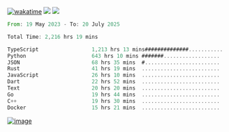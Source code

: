 [![wakatime](https://wakatime.com/badge/user/00eead22-fb14-4dd0-ab8a-3625cafbd50d.svg)](https://wakatime.com/@00eead22-fb14-4dd0-ab8a-3625cafbd50d)
![](https://komarev.com/ghpvc/?username=flatypus)
![](https://pixel.flatypus.me/flatypus?type=tracker)
<!--START_SECTION:waka-->

```rust
From: 19 May 2023 - To: 20 July 2025

Total Time: 2,216 hrs 19 mins

TypeScript                 1,213 hrs 13 mins##############...........   54.41 %
Python                     643 hrs 10 mins #######..................   28.84 %
JSON                       68 hrs 35 mins  #........................   03.08 %
Rust                       41 hrs 19 mins  .........................   01.85 %
JavaScript                 26 hrs 10 mins  .........................   01.17 %
Dart                       22 hrs 52 mins  .........................   01.03 %
Text                       20 hrs 20 mins  .........................   00.91 %
Go                         19 hrs 44 mins  .........................   00.89 %
C++                        19 hrs 30 mins  .........................   00.87 %
Docker                     15 hrs 21 mins  .........................   00.69 %
```

<!--END_SECTION:waka-->
[<img alt="image" src="https://github.com/flatypus/flatypus/assets/68029599/0a302dc1-501c-43a0-ae8d-37ec4817f3bd">](https://flatypus.me)

